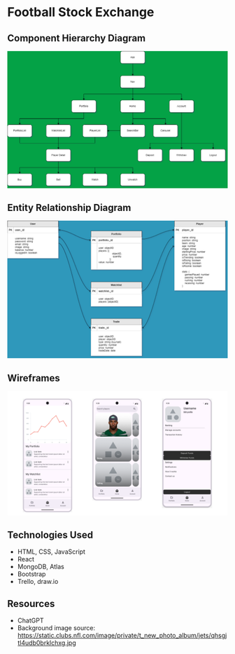 # Football Stock Exchange


## Component Hierarchy Diagram
![component hierarchy diagram](FootballCHD2.drawio.png)

## Entity Relationship Diagram
![entity relationship diagram](FootballERD.drawio.png)

## Wireframes
![wireframes](Capstone_wireframes.png)


## Technologies Used
- HTML, CSS, JavaScript
- React
- MongoDB, Atlas
- Bootstrap
- Trello, draw.io

## Resources
- ChatGPT
- Background image source: https://static.clubs.nfl.com/image/private/t_new_photo_album/jets/qhsgjtl4udb0brklchxg.jpg